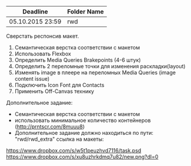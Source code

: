 Deadline         | Folder Name
-----------------|----------------
05.10.2015 23:59 | rwd

Сверстать респонсив макет.

1. Семантическая верстка соответствии с макетом
2. Использовать Flexbox
3. Определить Media Queries Brakepoints (4-6 штук)
4. Определить 2 переломные точки для изменения раскладки(layout)
5. Изменять image в плеере на переломных Media Queries (image content issue)
6. Подключить Icon Font для Contacts
7. Применить Off-Canvas технику

Дополнительное задание:
* Семантическая верстка соответствии с макетом
* использовать минимальное количество контейнеров (http://prntscr.com/8muuu8)
* Дополнительное задание должно находиться по пути: "rwd/rwd_extra"
ссылка на макеты:

https://www.dropbox.com/s/w5t1peuzhvd7116/task.psd
https://www.dropbox.com/s/xu8uzhrkdmq7u82/new.png?dl=0